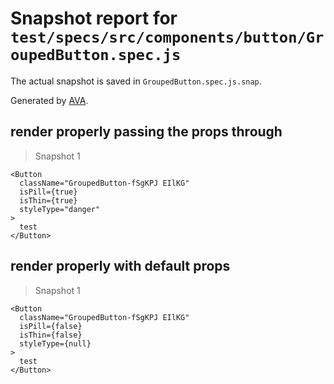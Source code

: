 # Snapshot report for `test/specs/src/components/button/GroupedButton.spec.js`

The actual snapshot is saved in `GroupedButton.spec.js.snap`.

Generated by [AVA](https://ava.li).

## render properly passing the props through

> Snapshot 1

    <Button
      className="GroupedButton-fSgKPJ EIlKG"
      isPill={true}
      isThin={true}
      styleType="danger"
    >
      test
    </Button>

## render properly with default props

> Snapshot 1

    <Button
      className="GroupedButton-fSgKPJ EIlKG"
      isPill={false}
      isThin={false}
      styleType={null}
    >
      test
    </Button>
